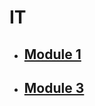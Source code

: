# IT

- ## [Module 1](Sem_3/IT/Classes_Notes/Module_1/m1_syllabus.md)
- ## [Module 3](Classes_Notes/Module_3/m3_syllabus.md)